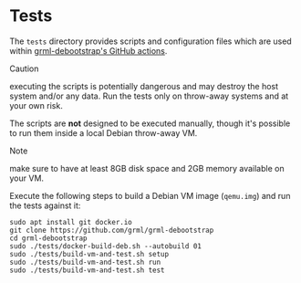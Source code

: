 # Tests

The `tests` directory provides scripts and configuration files which are used within [grml-debootstrap's GitHub actions](https://github.com/grml/grml-debootstrap/actions).

> [!CAUTION]
> executing the scripts is potentially dangerous and may destroy the host system and/or any data. Run the tests only on throw-away systems and at your own risk.

The scripts are **not** designed to be executed manually, though it's possible to run them inside a local Debian throw-away VM.

> [!NOTE]
> make sure to have at least 8GB disk space and 2GB memory available on your VM.

Execute the following steps to build a Debian VM image (`qemu.img`) and run the tests against it:

```
sudo apt install git docker.io
git clone https://github.com/grml/grml-debootstrap
cd grml-debootstrap
sudo ./tests/docker-build-deb.sh --autobuild 01
sudo ./tests/build-vm-and-test.sh setup
sudo ./tests/build-vm-and-test.sh run
sudo ./tests/build-vm-and-test.sh test
```
